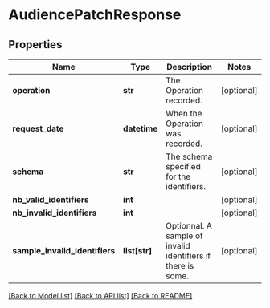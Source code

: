 # AudiencePatchResponse

## Properties
Name | Type | Description | Notes
------------ | ------------- | ------------- | -------------
**operation** | **str** | The Operation recorded. | [optional] 
**request_date** | **datetime** | When the Operation was recorded. | [optional] 
**schema** | **str** | The schema specified for the identifiers. | [optional] 
**nb_valid_identifiers** | **int** |  | [optional] 
**nb_invalid_identifiers** | **int** |  | [optional] 
**sample_invalid_identifiers** | **list[str]** | Optionnal. A sample of invalid identifiers if there is some. | [optional] 

[[Back to Model list]](../README.md#documentation-for-models) [[Back to API list]](../README.md#documentation-for-api-endpoints) [[Back to README]](../README.md)


